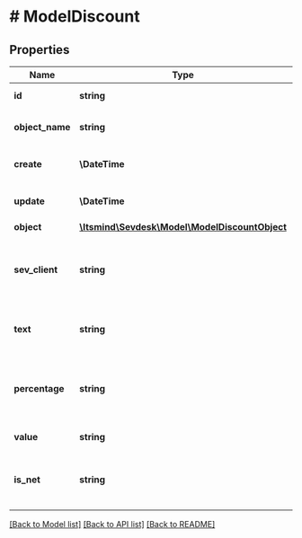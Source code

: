 # # ModelDiscount

## Properties

Name | Type | Description | Notes
------------ | ------------- | ------------- | -------------
**id** | **string** | the id of the discount | [optional] [readonly]
**object_name** | **string** | Model name, which is &#39;Discounts&#39; | [optional] [readonly]
**create** | **\DateTime** | Date of discount creation | [optional] [readonly]
**update** | **\DateTime** | Date of last discount update | [optional] [readonly]
**object** | [**\Itsmind\\Sevdesk\Model\ModelDiscountObject**](ModelDiscountObject.md) |  | [optional]
**sev_client** | **string** | Client to which invoice belongs. Will be filled automatically | [optional] [readonly]
**text** | **string** | A text describing your position. | [optional] [readonly]
**percentage** | **string** | Defines if this is a percentage or an absolute discount | [optional]
**value** | **string** | Value of the discount | [optional]
**is_net** | **string** | Defines is the Discount net or gross 0 - gross 1 - net | [optional]

[[Back to Model list]](../../README.md#models) [[Back to API list]](../../README.md#endpoints) [[Back to README]](../../README.md)
